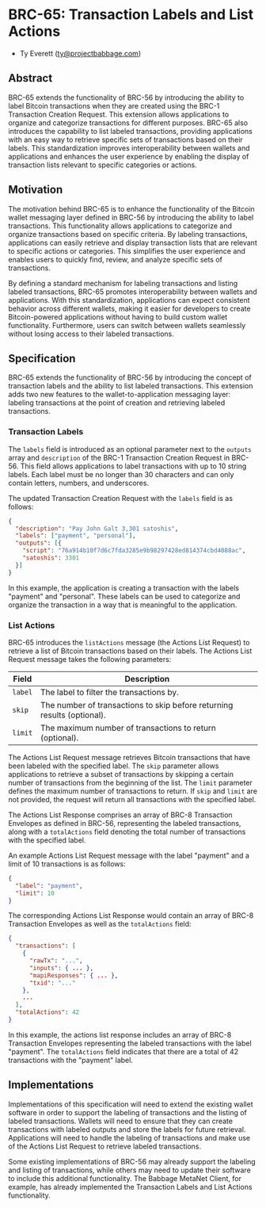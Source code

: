 # BRC-65: Transaction Labels and List Actions

- Ty Everett (ty@projectbabbage.com)

## Abstract

BRC-65 extends the functionality of BRC-56 by introducing the ability to label Bitcoin transactions when they are created using the BRC-1 Transaction Creation Request. This extension allows applications to organize and categorize transactions for different purposes. BRC-65 also introduces the capability to list labeled transactions, providing applications with an easy way to retrieve specific sets of transactions based on their labels. This standardization improves interoperability between wallets and applications and enhances the user experience by enabling the display of transaction lists relevant to specific categories or actions.

## Motivation

The motivation behind BRC-65 is to enhance the functionality of the Bitcoin wallet messaging layer defined in BRC-56 by introducing the ability to label transactions. This functionality allows applications to categorize and organize transactions based on specific criteria. By labeling transactions, applications can easily retrieve and display transaction lists that are relevant to specific actions or categories. This simplifies the user experience and enables users to quickly find, review, and analyze specific sets of transactions.

By defining a standard mechanism for labeling transactions and listing labeled transactions, BRC-65 promotes interoperability between wallets and applications. With this standardization, applications can expect consistent behavior across different wallets, making it easier for developers to create Bitcoin-powered applications without having to build custom wallet functionality. Furthermore, users can switch between wallets seamlessly without losing access to their labeled transactions.

## Specification

BRC-65 extends the functionality of BRC-56 by introducing the concept of transaction labels and the ability to list labeled transactions. This extension adds two new features to the wallet-to-application messaging layer: labeling transactions at the point of creation and retrieving labeled transactions.

### Transaction Labels

The `labels` field is introduced as an optional parameter next to the `outputs` array and `description` of the BRC-1 Transaction Creation Request in BRC-56. This field allows applications to label transactions with up to 10 string labels. Each label must be no longer than 30 characters and can only contain letters, numbers, and underscores.

The updated Transaction Creation Request with the `labels` field is as follows:

```json
{
  "description": "Pay John Galt 3,301 satoshis",
  "labels": ["payment", "personal"],
  "outputs": [{
    "script": "76a914b10f7d6c7fda3285e9b98297428ed814374cbd4088ac",
    "satoshis": 3301
  }]
}
```

In this example, the application is creating a transaction with the labels "payment" and "personal". These labels can be used to categorize and organize the transaction in a way that is meaningful to the application.

### List Actions

BRC-65 introduces the `listActions` message (the Actions List Request) to retrieve a list of Bitcoin transactions based on their labels. The Actions List Request message takes the following parameters:

Field         | Description
--------------|--------------------------
`label`       | The label to filter the transactions by.
`skip`        | The number of transactions to skip before returning results (optional).
`limit`       | The maximum number of transactions to return (optional).

The Actions List Request message retrieves Bitcoin transactions that have been labeled with the specified label. The `skip` parameter allows applications to retrieve a subset of transactions by skipping a certain number of transactions from the beginning of the list. The `limit` parameter defines the maximum number of transactions to return. If `skip` and `limit` are not provided, the request will return all transactions with the specified label.

The Actions List Response comprises an array of BRC-8 Transaction Envelopes as defined in BRC-56, representing the labeled transactions, along with a `totalActions` field denoting the total number of transactions with the specified label.

An example Actions List Request message with the label "payment" and a limit of 10 transactions is as follows:

```json
{
  "label": "payment",
  "limit": 10
}
```

The corresponding Actions List Response would contain an array of BRC-8 Transaction Envelopes as well as the `totalActions` field:

```json
{
  "transactions": [
    {
      "rawTx": "...",
      "inputs": { ... },
      "mapiResponses": { ... },
      "txid": "..."
    },
    ...
  ],
  "totalActions": 42
}
```

In this example, the actions list response includes an array of BRC-8 Transaction Envelopes representing the labeled transactions with the label "payment". The `totalActions` field indicates that there are a total of 42 transactions with the "payment" label.

## Implementations

Implementations of this specification will need to extend the existing wallet software in order to support the labeling of transactions and the listing of labeled transactions. Wallets will need to ensure that they can create transactions with labeled outputs and store the labels for future retrieval. Applications will need to handle the labeling of transactions and make use of the Actions List Request to retrieve labeled transactions.

Some existing implementations of BRC-56 may already support the labeling and listing of transactions, while others may need to update their software to include this additional functionality. The Babbage MetaNet Client, for example, has already implemented the Transaction Labels and List Actions functionality.